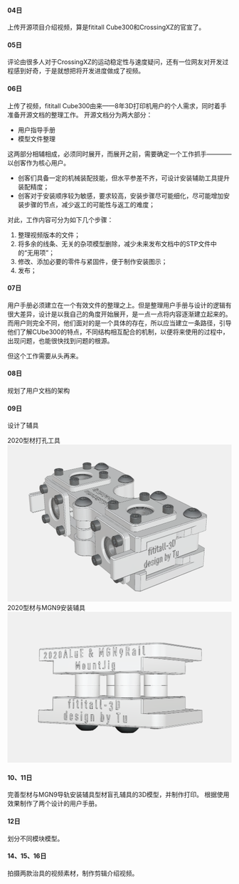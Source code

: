 #### 04日
上传开源项目介绍视频，算是fititall Cube300和CrossingXZ的官宣了。

#### 05日
评论由很多人对于CrossingXZ的运动稳定性与速度疑问，还有一位网友对开发过程感到好奇，于是就想把将开发进度做成了视频。

#### 06日
上传了视频，fititall Cube300由来——8年3D打印机用户的个人需求，同时着手准备开源文档的整理工作。
开源文档分为两大部分：
- 用户指导手册
- 模型文件整理

这两部分相辅相成，必须同时展开，而展开之前，需要确定一个工作抓手————以创客作为核心用户。

- 创客们具备一定的机械装配技能，但水平参差不齐，可设计安装辅助工具提升装配精度；
- 创客对于安装顺序较为敏感，要求较高，安装步骤尽可能细化，尽可能增加安装步骤的节点，减少返工的可能性与返工的难度；

对此，工作内容可分为如下几个步骤：
1. 整理视频版本的文件；
2. 将多余的线条、无关的杂项模型删除，减少未来发布文档中的STP文件中的“无用项”；
3. 修改、添加必要的零件与紧固件，便于制作安装图示；
4. 发布；

#### 07日

用户手册必须建立在一个有效文件的整理之上。但是整理用户手册与设计的逻辑有很大差异，设计是以我自己的角度开始展开，是一点一点将内容逐渐建立起来的。而用户则完全不同，他们面对的是一个具体的存在，所以应当建立一条路径，引导他们了解CUbe300的特点，不同结构相互配合的机制，以便将来使用的过程中，出现问题，也能很快找到问题的根源。

但这个工作需要从头再来。

#### 08日

规划了用户文档的架构

#### 09日
设计了辅具

2020型材打孔工具
![输入图片说明](../images/BlindHoleDrillJig.png)
2020型材与MGN9安装辅具
![输入图片说明](../images/MountJig.png)

#### 10、11日
完善型材与MGN9导轨安装辅具型材盲孔辅具的3D模型，并制作打印。
根据使用效果制作了两个设计的用户手册。

#### 12日
划分不同模块模型。

#### 14、15、16日
拍摄两款治具的视频素材，制作剪辑介绍视频。